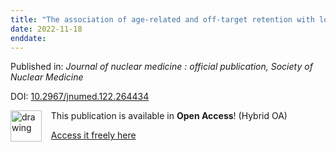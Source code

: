 ```yaml
---
title: "The association of age-related and off-target retention with longitudinal quantification of ["
date: 2022-11-18
enddate:
---
```


Published in: *Journal of nuclear medicine : official publication, Society of Nuclear Medicine*

DOI: [10.2967/jnumed.122.264434](https://doi.org/10.2967/jnumed.122.264434)

<img src="https://upload.wikimedia.org/wikipedia/commons/thumb/7/77/Open_Access_logo_PLoS_transparent.svg/800px-Open_Access_logo_PLoS_transparent.svg.png" alt="drawing" width="50" align="left"/> &nbsp;&nbsp;&nbsp;This publication is available in **Open Access**! (Hybrid OA)

&nbsp;&nbsp;&nbsp;<a href="https://jnm.snmjournals.org/content/jnumed/early/2022/11/17/jnumed.122.264434.full.pdf">Access it freely here</a>

